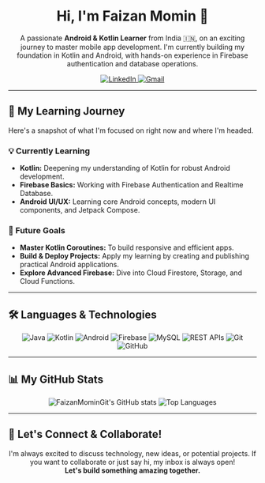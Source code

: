 <div align="center">
  <h1>Hi, I'm Faizan Momin 👋</h1>
</div>

<p align="center">
  A passionate <b>Android & Kotlin Learner</b> from India 🇮🇳, on an exciting journey to master mobile app development. I'm currently building my foundation in Kotlin and Android, with hands-on experience in Firebase authentication and database operations.
</p>

<p align="center">
  <a href="https://www.linkedin.com/in/faizan-momin-tech" target="\_blank">
    <img src="https://img.shields.io/badge/LinkedIn-0077B5?style=for-the-badge&logo=linkedin&logoColor=white" alt="LinkedIn"/>
  </a>
  <a href="mailto:mdfaizanmomin12@gmail.com">
    <img src="https://img.shields.io/badge/Gmail-D14836?style=for-the-badge&logo=gmail&logoColor=white" alt="Gmail"/>
  </a>
</p>

---

## 🚀 My Learning Journey

Here's a snapshot of what I'm focused on right now and where I'm headed.

### 💡 Currently Learning
-   **Kotlin:** Deepening my understanding of Kotlin for robust Android development.
-   **Firebase Basics:** Working with Firebase Authentication and Realtime Database.
-   **Android UI/UX:** Learning core Android concepts, modern UI components, and Jetpack Compose.

### 🎯 Future Goals
-   **Master Kotlin Coroutines:** To build responsive and efficient apps.
-   **Build & Deploy Projects:** Apply my learning by creating and publishing practical Android applications.
-   **Explore Advanced Firebase:** Dive into Cloud Firestore, Storage, and Cloud Functions.

---

## 🛠️ Languages & Technologies

<p align="center">
  <img src="https://img.shields.io/badge/Java-ED8B00?style=for-the-badge&logo=java&logoColor=white" alt="Java"/>
  <img src="https://img.shields.io/badge/Kotlin-7F52FF?style=for-the-badge&logo=kotlin&logoColor=white" alt="Kotlin"/>
  <img src="https://img.shields.io/badge/Android-3DDC84?style=for-the-badge&logo=android&logoColor=white" alt="Android"/>
  <img src="https://img.shields.io/badge/Firebase-FFCA28?style=for-the-badge&logo=firebase&logoColor=black" alt="Firebase"/>
  <img src="https://img.shields.io/badge/MySQL-005C84?style=for-the-badge&logo=mysql&logoColor=white" alt="MySQL"/>
  <img src="https://img.shields.io/badge/REST_APIs-0277BD?style=for-the-badge" alt="REST APIs"/>
  <img src="https://img.shields.io/badge/Git-F05032?style=for-the-badge&logo=git&logoColor=white" alt="Git"/>
  <img src="https://img.shields.io/badge/GitHub-181717?style=for-the-badge&logo=github&logoColor=white" alt="GitHub"/>
</p>

---

## 📊 My GitHub Stats

<p align="center">
  <img src="https://github-readme-stats.vercel.app/api?username=FaizanMominGit&show_icons=true&theme=tokyonight&hide_border=true" alt="FaizanMominGit's GitHub stats" />
  <img src="https://github-readme-stats.vercel.app/api/top-langs/?username=FaizanMominGit&layout=compact&theme=tokyonight&hide_border=true" alt="Top Languages" />
</p>

---

## 💬 Let's Connect & Collaborate!

<p align="center">
  I'm always excited to discuss technology, new ideas, or potential projects. If you want to collaborate or just say hi, my inbox is always open!
  <br/>
  <b>Let's build something amazing together.</b>
</p>
